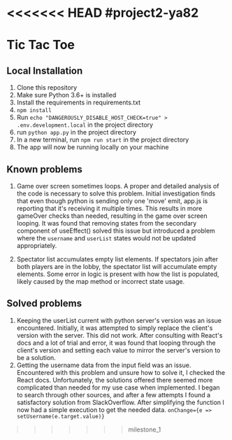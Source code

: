 <<<<<<< HEAD
#project2-ya82
=======
# Tic Tac Toe

## Local Installation
1. Clone this repository
2. Make sure Python 3.6+ is installed
3. Install the requirements in requirements.txt
4. `npm install`
5. Run `echo "DANGEROUSLY_DISABLE_HOST_CHECK=true" > .env.development.local` in the project directory
6. run `python app.py` in the project directory
7. In a new terminal, run `npm run start` in the project directory
8. The app will now be running locally on your machine

## Known problems
1. Game over screen sometimes loops.
A proper and detailed analysis of the code is necessary to solve this problem. Initial investigation finds that even though python is sending only one 'move' emit, app.js is reporting that it's receiving it multiple times. This results in more gameOver checks than needed, resulting in the game over screen looping. It was found that removing states from the secondary component of useEffect() solved this issue but introduced a problem where the `username` and `userList` states would not be updated appropriately.

2. Spectator list accumulates empty list elements.
If spectators join after both players are in the lobby, the spectator list will accumulate empty elements. Some error in logic is present with how the list is populated, likely caused by the map method or incorrect state usage.

## Solved problems
1. Keeping the userList current with python server's version was an issue encountered. Initially, it was attempted to simply replace the client's version with the server. This did not work. After consulting with React's docs and a lot of trial and error, it was found that looping through the client's version and setting each value to mirror the server's version to be a solution.
2. Getting the username data from the input field was an issue. Encountered with this problem and unsure how to solve it, I checked the React docs. Unfortunately, the solutions offered there seemed more complicated than needed for my use case when implemented. I began to search through other sources, and after a few attempts I found a satisfactory solution from SlackOverflow. After simplifying the function I now had a simple execution to get the needed data. `onChange={e => setUsername(e.target.value)} `
>>>>>>> milestone_1
